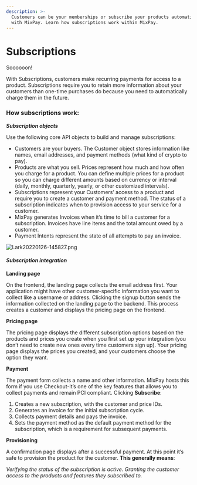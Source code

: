 ```yaml
---
description: >-
  Customers can be your memberships or subscribe your products automatically
  with MixPay. Learn how subscriptions work within MixPay.
---
```


# Subscriptions

Soooooon!

With Subscriptions, customers make recurring payments for access to a product. Subscriptions require you to retain more information about your customers than one-time purchases do because you need to automatically charge them in the future.

### How subscriptions work:

&#x20; _**Subscription objects**_&#x20;

&#x20; Use the following core API objects to build and manage subscriptions:

* Customers are your buyers. The Customer object stores information like names, email addresses, and payment methods (what kind of crypto to pay).&#x20;
* Products are what you sell. Prices represent how much and how often you charge for a product. You can define multiple prices for a product so you can charge different amounts based on currency or interval (daily, monthly, quarterly, yearly, or other customized intervals).&#x20;
* Subscriptions represent your Customers’ access to a product and require you to create a customer and payment method. The status of a subscription indicates when to provision access to your service for a customer.&#x20;
* MixPay generates Invoices when it’s time to bill a customer for a subscription. Invoices have line items and the total amount owed by a customer.&#x20;
* Payment Intents represent the state of all attempts to pay an invoice.

![Lark20220126-145827.png](https://s2.loli.net/2022/01/26/yb6wTrOXB3cF2sQ.png)

#### _Subscription integration_

**Landing page**&#x20;

On the frontend, the landing page collects the email address first. Your application might have other customer-specific information you want to collect like a username or address. Clicking the signup button sends the information collected on the landing page to the backend. This process creates a customer and displays the pricing page on the frontend.

**Pricing page**&#x20;

The pricing page displays the different subscription options based on the products and prices you create when you first set up your integration (you don’t need to create new ones every time customers sign up). Your pricing page displays the prices you created, and your customers choose the option they want.&#x20;

**Payment**&#x20;

The payment form collects a name and other information. MixPay hosts this form if you use Checkout-it’s one of the key features that allows you to collect payments and remain PCI compliant. Clicking **Subscribe**:

1. Creates a new subscription, with the customer and price IDs.&#x20;
2. Generates an invoice for the initial subscription cycle.&#x20;
3. Collects payment details and pays the invoice.&#x20;
4. Sets the payment method as the default payment method for the subscription, which is a requirement for subsequent payments.&#x20;

**Provisioning**&#x20;

A confirmation page displays after a successful payment. At this point it’s safe to provision the product for the customer. **This generally means**:

_Verifying the status of the subscription is active. Granting the customer access to the products and features they subscribed to._
